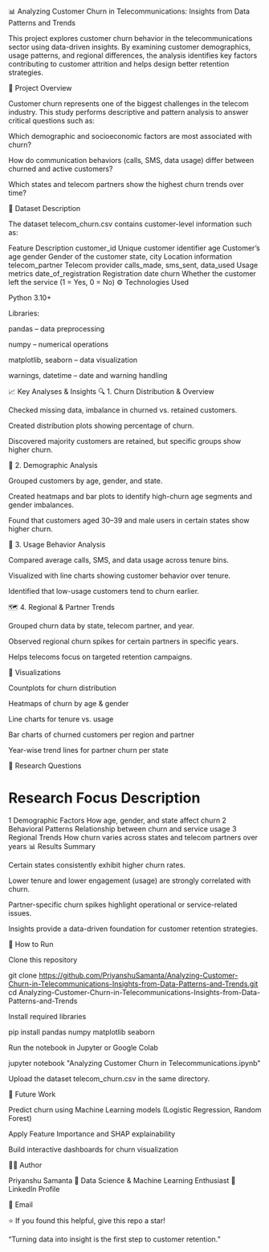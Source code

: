 📊 Analyzing Customer Churn in Telecommunications: Insights from Data Patterns and Trends

This project explores customer churn behavior in the telecommunications sector using data-driven insights.
By examining customer demographics, usage patterns, and regional differences, the analysis identifies key factors contributing to customer attrition and helps design better retention strategies.

🧠 Project Overview

Customer churn represents one of the biggest challenges in the telecom industry.
This study performs descriptive and pattern analysis to answer critical questions such as:

Which demographic and socioeconomic factors are most associated with churn?

How do communication behaviors (calls, SMS, data usage) differ between churned and active customers?

Which states and telecom partners show the highest churn trends over time?

🧾 Dataset Description

The dataset telecom_churn.csv contains customer-level information such as:

Feature	Description
customer_id	Unique customer identifier
age	Customer’s age
gender	Gender of the customer
state, city	Location information
telecom_partner	Telecom provider
calls_made, sms_sent, data_used	Usage metrics
date_of_registration	Registration date
churn	Whether the customer left the service (1 = Yes, 0 = No)
⚙️ Technologies Used

Python 3.10+

Libraries:

pandas – data preprocessing

numpy – numerical operations

matplotlib, seaborn – data visualization

warnings, datetime – date and warning handling

📈 Key Analyses & Insights
🔍 1. Churn Distribution & Overview

Checked missing data, imbalance in churned vs. retained customers.

Created distribution plots showing percentage of churn.

Discovered majority customers are retained, but specific groups show higher churn.

👥 2. Demographic Analysis

Grouped customers by age, gender, and state.

Created heatmaps and bar plots to identify high-churn age segments and gender imbalances.

Found that customers aged 30–39 and male users in certain states show higher churn.

📡 3. Usage Behavior Analysis

Compared average calls, SMS, and data usage across tenure bins.

Visualized with line charts showing customer behavior over tenure.

Identified that low-usage customers tend to churn earlier.

🗺️ 4. Regional & Partner Trends

Grouped churn data by state, telecom partner, and year.

Observed regional churn spikes for certain partners in specific years.

Helps telecoms focus on targeted retention campaigns.

🧩 Visualizations

Countplots for churn distribution

Heatmaps of churn by age & gender

Line charts for tenure vs. usage

Bar charts of churned customers per region and partner

Year-wise trend lines for partner churn per state

🔬 Research Questions
#	Research Focus	Description
1	Demographic Factors	How age, gender, and state affect churn
2	Behavioral Patterns	Relationship between churn and service usage
3	Regional Trends	How churn varies across states and telecom partners over years
📊 Results Summary

Certain states consistently exhibit higher churn rates.

Lower tenure and lower engagement (usage) are strongly correlated with churn.

Partner-specific churn spikes highlight operational or service-related issues.

Insights provide a data-driven foundation for customer retention strategies.

🧩 How to Run

Clone this repository

git clone https://github.com/PriyanshuSamanta/Analyzing-Customer-Churn-in-Telecommunications-Insights-from-Data-Patterns-and-Trends.git
cd Analyzing-Customer-Churn-in-Telecommunications-Insights-from-Data-Patterns-and-Trends


Install required libraries

pip install pandas numpy matplotlib seaborn


Run the notebook in Jupyter or Google Colab

jupyter notebook "Analyzing Customer Churn in Telecommunications.ipynb"


Upload the dataset telecom_churn.csv in the same directory.

📘 Future Work

Predict churn using Machine Learning models (Logistic Regression, Random Forest)

Apply Feature Importance and SHAP explainability

Build interactive dashboards for churn visualization

👨‍💻 Author

Priyanshu Samanta
📍 Data Science & Machine Learning Enthusiast
🔗 LinkedIn Profile

📧 Email

⭐ If you found this helpful, give this repo a star!

“Turning data into insight is the first step to customer retention.”
